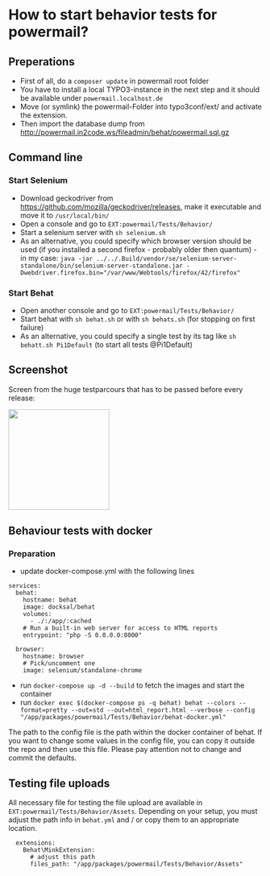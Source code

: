 # How to start behavior tests for powermail?

## Preperations

* First of all, do a `composer update` in powermail root folder
* You have to install a local TYPO3-instance in the next step and it should be available under `powermail.localhost.de`
* Move (or symlink) the powermail-Folder into typo3conf/ext/ and activate the extension.
* Then import the database dump from http://powermail.in2code.ws/fileadmin/behat/powermail.sql.gz

## Command line

### Start Selenium

* Download geckodriver from https://github.com/mozilla/geckodriver/releases, make it executable and move it to `/usr/local/bin/`
* Open a console and go to `EXT:powermail/Tests/Behavior/`
* Start a selenium server with `sh selenium.sh`
* As an alternative, you could specify which browser version should be used (if you installed a second firefox - probably older then quantum) - in my case:
`java -jar ../../.Build/vendor/se/selenium-server-standalone/bin/selenium-server-standalone.jar -Dwebdriver.firefox.bin="/var/www/Webtools/firefox/42/firefox"`

### Start Behat

* Open another console and go to `EXT:powermail/Tests/Behavior/`
* Start behat with `sh behat.sh` or with `sh behats.sh` (for stopping on first failure)
* As an alternative, you could specify a single test by its tag like `sh behatt.sh Pi1Default` (to start all tests @Pi1Default)

## Screenshot

Screen from the huge testparcours that has to be passed before every release:

<img src="https://s.nimbus.everhelper.me/attachment/1427661/h7antft74egdzrck2xq8/262407-yUdChFKtnZ475SlH/screen.png" width="200" />

## Behaviour tests with docker

### Preparation

* update docker-compose.yml with the following lines

```
services:
  behat:
    hostname: behat
    image: docksal/behat
    volumes:
      - ./:/app/:cached
    # Run a built-in web server for access to HTML reports
    entrypoint: "php -S 0.0.0.0:8000"

  browser:
    hostname: browser
    # Pick/uncomment one
    image: selenium/standalone-chrome
```

* run `docker-compose up -d --build` to fetch the images and start the container
* run `docker exec $(docker-compose ps -q behat) behat --colors --format=pretty --out=std --out=html_report.html --verbose --config "/app/packages/powermail/Tests/Behavior/behat-docker.yml"`

The path to the config file is the path within the docker container of behat. If you want to change some values in the
config file, you can copy it outside the repo and then use this file. Please pay attention not to change and commit the
defaults.

## Testing file uploads

All necessary file for testing the file upload are available in `EXT:powermail/Tests/Behavior/Assets`. Depending on
your setup, you must adjust the path info in `behat.yml` and / or copy them to an appropriate location.

```
  extensions:
    Behat\MinkExtension:
      # adjust this path
      files_path: "/app/packages/powermail/Tests/Behavior/Assets"
```
